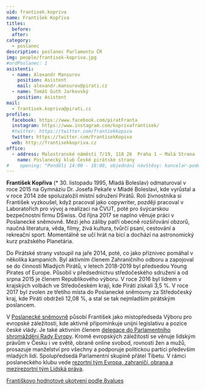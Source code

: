 ```yaml
---
uid: frantisek.kopriva
name: František Kopřiva
titles:
  before: 
  after:
category:
  - poslanec
description: poslanec Parlamentu ČR
img: people/frantisek-kopriva.jpg
#ordPoslanec: 1
asistenti:
  - name: Alexandr Mansurov
    position: Asistent
    mail: alexandr.mansurov@pirati.cz
  - name: Tomáš Guth Jarkovský
    position: Asistent
mail:
  - frantisek.kopriva@pirati.cz
profiles:
  facebook: https://www.facebook.com/piratFranta
  instagram: https://www.instagram.com/koprivafrantisek/
  #twitter: https://twitter.com/frantiekkopiva
  twitter: https://twitter.com/FrantisekKopiva
  web: http://frantisekkopriva.cz
office:
  - address: Malostranské náměstí 7/19, 118 26  Praha 1 – Malá Strana
    name: Poslanecký klub České pirátské strany
#    opening: "Pondělí 14:00 - 18:00, objednání návštěvy: kancelar-podebrady@pirati.cz nebo 778 111 462. Dne 18. 6. je z pracovních důvodů kancelář mimo provoz."
---
```

**František Kopřiva** (* 30. listopadu 1995, Mladá Boleslav) odmaturoval v roce 2015 na Gymnáziu Dr. Josefa Pekaře v Mladé Boleslavi, kde vyrůstal a v roce 2014 zde spoluzaložil místní sdružení Pirátů. Roli živnostníka si František vyzkoušel, když pracoval jako copywriter, později pracoval v Laboratořích pro vývoj a realizaci na ČVUT, poté pro švýcarskou bezpečnostní firmu DSwiss. Od října 2017 se naplno věnuje práci v Poslanecké sněmovně. Mezi jeho záliby patří obecně rozšiřování obzorů, naučná literatura, věda, filmy, živá kultura, tvůrčí psaní, cestování a rekreační sport. Momentálně se učí hrát na bicí a dochází na astronomický kurz pražského Planetária.

Do Pirátské strany vstoupil na jaře 2014, poté, co jako příznivec pomáhal v několika kampaních. Byl aktivním členem Zahraničního odboru a zapojoval se do činnosti Mladých Pirátů, v letech 2018-2019 byl předsedou Young Pirates of Europe. Působil v předsednictvu středočeského sdružení a od srpna 2015 je členem Republikového výboru. V roce 2016 byl lídrem v krajských volbách ve Středočeském kraji, kde Piráti získali 3,5 %. V roce 2017 byl zvolen ze třetího místa do Poslanecké sněmovny za Středočeský kraj, kde Piráti obdrželi 12,08 %, a stal se tak nejmladším pirátským poslancem.

V [Poslanecké sněmovně](https://www.psp.cz/sqw/detail.sqw?id=6499/) působí František jako místopředseda Výboru pro evropské záležitosti, kde aktivně připomínkuje unijní legislativu a pozice české vlády. Je také aktivním členem [delegace do Parlamentního shromáždění Rady Evropy](https://pace.coe.int/en/members/7854/kopriva). Kromě evropských záležitostí se věnuje lidským právům v Česku i ve světě, obraně online svobod, rovnosti žen a mužů, prosazuje manželství pro všechny a podporuje politickou partici především mladých lidí. Spolupředsedá Parlamentní skupině přátel Tibetu. V rámci poslaneckého klubu vede [rezortní tým Evropa, zahraničí, obrana a mezirezortní tým Lidská práva](https://www.pirati.cz/pripoj-se/ezo/).

[Františkovo hodnotové ukotvení podle 8values]()
